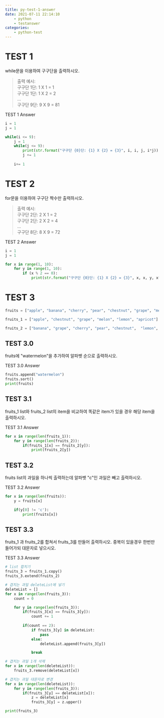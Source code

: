 ```yaml
---
title: py-test-1-answer
date: 2021-07-11 22:14:10
    - python 
    - testanswer
categories: 
    - python-test
---
```


# TEST 1
while문을 이용하여 구구단을 출력하시오. 
> 출력 예시:        
> 구구단 1단: 1 X 1 = 1     
> 구구단 1단: 1 X 2 = 2     
> ...   
> 구구단 9단: 9 X 9 = 81  

TEST 1 Answer
``` python
i = 1
j = 1

while(i <= 9):
    j = 1
    while(j <= 9):
        print(str.format("구구단 {0}단: {1} X {2} = {3}", i, i, j, i*j))
        j += 1
        
    i+= 1
```


# TEST 2 
for문을 이용하여 구구단 짝수만 출력하시오. 
> 출력 예시:        
> 구구단 2단: 2 X 1 = 2     
> 구구단 2단: 2 X 2 = 4     
> ...   
> 구구단 8단: 8 X 9 = 72  

TEST 2 Answer
``` python
i = 1
j = 1

for x in range(1, 10):
    for y in range(1, 10):
        if (x % 2 == 0):
            print(str.format("구구단 {0}단: {1} X {2} = {3}", x, x, y, x*y))
```

# TEST 3
``` python
fruits = ["apple", "banana", "cherry", "pear", "chestnut", "grape", "melon", "lemon"," citron", "apricot"]

fruits_1 = ["apple", "chestnut", "grape", "melon", "lemon", "apricot"]

fruits_2 = ["banana", "grape", "cherry", "pear", "chestnut",  "lemon", "citron"]
```
## TEST 3.0
fruits에 "watermelon"을 추가하여 알파벳 순으로 출력하시오.

TEST 3.0 Answer
``` python
fruits.append("watermelon")
fruits.sort()
print(fruits)
```

## TEST 3.1
fruits_1 list와 fruits_2 list의 item을 비교하여 똑같은 item가 있을 경우 해당 item을 출력하시오.

TEST 3.1 Answer
``` python
for x in range(len(fruits_1)):
    for y in range(len(fruits_2)):
        if(fruits_1[x] == fruits_2[y]):
            print(fruits_2[y])
```

## TEST 3.2
fruits list의 과일을 하나씩 출력하는데 알파벳 "c"인 과일은 빼고 출력하시오.

TEST 3.2 Answer
``` python
for x in range(len(fruits)):
    y = fruits[x]

    if(y[0] != 'c'):
        print(fruits[x])
```

## TEST 3.3
fruits_1 과 fruits_2를 합쳐서 fruits_3를 만들어 출력하시오. 중복이 있을경우 한번만 들어가되 대문자로 넣으시오. 

TEST 3.3 Answer
``` python
# list 합치기
fruits_3 = fruits_1.copy()
fruits_3.extend(fruits_2)

# 겹치는 과일 deleteList에 넣기
deleteList = []
for x in range(len(fruits_3)):
    count = 0

    for y in range(len(fruits_3)):
        if(fruits_3[x] == fruits_3[y]):
            count += 1
        
        if(count == 2):
            if fruits_3[y] in deleteList:
                pass
            else:
                deleteList.append(fruits_3[y])

            break

# 겹치는 과일 1개 삭제
for x in range(len(deleteList)):
    fruits_3.remove(deleteList[x])

# 겹치는 과일 대문자로 변경
for x in range(len(deleteList)):
    for y in range(len(fruits_3)):
        if(fruits_3[y] == deleteList[x]):
            z = deleteList[x]
            fruits_3[y] = z.upper()

print(fruits_3)
```